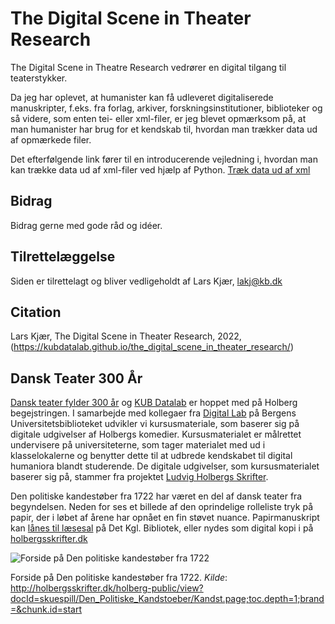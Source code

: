 # The Digital Scene in Theater Research
The Digital Scene in Theatre Research vedrører en digital tilgang til teaterstykker.

Da jeg har oplevet, at humanister kan få udleveret digitaliserede manuskripter, f.eks. fra forlag, arkiver, forskningsinstitutioner, biblioteker 
og så videre, som enten tei- eller xml-filer, er jeg blevet opmærksom på, at man humanister har brug for et kendskab til, hvordan man trækker data 
ud af opmærkede filer.

Det efterfølgende link fører til en introducerende vejledning i, hvordan man kan trække data ud af xml-filer ved hjælp af Python.
[Træk data ud af xml](https://github.com/KUBDatalab/the_digital_scene_in_theater_research/blob/main/01_tr%C3%A6k_data_ud_af_xml.md) 


## Bidrag

Bidrag gerne med gode råd og idéer.

## Tilrettelæggelse

Siden er tilrettelagt og bliver vedligeholdt af Lars Kjær, lakj@kb.dk

## Citation

Lars Kjær, The Digital Scene in Theater Research, 2022, (https://kubdatalab.github.io/the_digital_scene_in_theater_research/)

## Dansk Teater 300 År
[Dansk teater fylder 300 år](https://www.danskteater300aar.dk/) og [KUB Datalab](https://www.kub.kb.dk/datalab) er hoppet med på Holberg begejstringen. I samarbejde med kollegaer 
fra [Digital Lab](https://www.uib.no/en/digitallab) på Bergens Universitetsbiblioteket udvikler vi kursusmateriale, som baserer sig på 
digitale udgivelser af Holbergs komedier. Kursusmaterialet er målrettet undervisere på universiteterne, som tager materialet med ud i klasselokalerne 
og benytter dette til at udbrede kendskabet til digital humaniora blandt studerende. De digitale udgivelser, som kursusmaterialet baserer sig 
på, stammer fra projektet [Ludvig Holbergs Skrifter](http://holbergsskrifter.dk/holberg-public/view?docId=adm/aboutHolberg.xml). 

Den politiske kandestøber fra 1722 har været en del af dansk teater fra begyndelsen. Neden for ses et billede af den oprindelige rolleliste tryk på 
papir, der i løbet af årene har opnået en fin støvet nuance. 
Papirmanuskript kan [lånes til læsesal](https://soeg.kb.dk/permalink/45KBDK_KGL/1pioq0f/alma99122071340105763) på Det Kgl. Bibliotek, eller 
nydes som digital kopi i på [holbergsskrifter.dk](http://holbergsskrifter.dk/holberg-public/view?docId=skuespill/Den_Politiske_Kandstoeber/Kandst.page;toc.depth=1;brand=&chunk.id=start)  

![Forside på Den politiske kandestøber fra 1722](https://raw.githubusercontent.com/KUBDatalab/the_digital_scene_in_theatre_research/main/hansmickelsen_1t_1723_00026.jpg "Forside på Den politiske kandestøber fra 1722.")

Forside på Den politiske  kandestøber fra 1722. _Kilde_: http://holbergsskrifter.dk/holberg-public/view?docId=skuespill/Den_Politiske_Kandstoeber/Kandst.page;toc.depth=1;brand=&chunk.id=start 